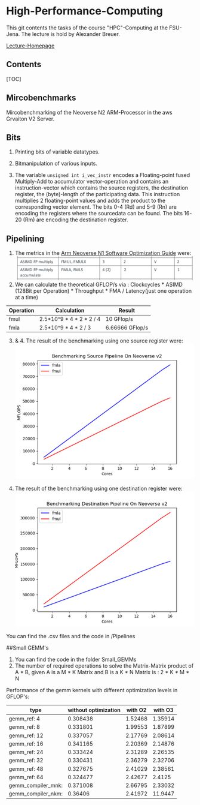# High-Performance-Computing
This git contents the tasks of the course "HPC"-Computing at the FSU-Jena.
The lecture is hold by Alexander Breuer.


[Lecture-Homepage](https://scalable.uni-jena.de/opt/hpc/index.html)


## Contents

[TOC]

## Mircobenchmarks
Mircobenchmarking of the Neoverse N2 ARM-Processor in the aws Grvaiton V2 Server.


## Bits
1. Printing bits of variable datatypes.

2. Bitmanipulation of various inputs.

3. The variable `unsigned int i_vec_instr` encodes a Floating-point fused Multiply-Add to accumulator vector-operation and contains an instruction-vector which contains the source registers, the destination register, the (byte)-length of the participating data.
This instruction multiplies 2 floating-point values and adds the product to the corresponding vector element. The bits 0-4 (Rd) and 5-9 (Rn) are encoding the registers where the sourcedata can be found. The bits 16-20 (Rm) are encoding the destination register.

## Pipelining
1. The metrics in the [Arm Neoverse N1 Software Optimization Guide](https://developer.arm.com/documentation/swog309707/a) were:
![alt text](https://github.com/Jolles-workm8/HPC/blob/main/Pipelining/fmla_fmul.png)
2. We can calculate the theoretical GFLOP/s via : Clockcycles * ASIMD (128Bit per Operation) * Throughput * FMA / Latency(just one operation at a time)

Operation | Calculation | Result
--- | --- | ---
fmul       | 2.5*10^9 * 4 * 2 * 2 / 4 | 10 GFlop/s      
fmla       | 2.5*10^9 * 4 * 2 / 3     | 6.66666 GFlop/s

3. & 4. The result of the benchmarking using one source register were:
  ![alt text](https://github.com/Jolles-workm8/HPC/blob/main/Pipelining/fmul_fmla_src.png)

5. The result of the benchmarking using one destination register were:
  ![alt text](https://github.com/Jolles-workm8/HPC/blob/main/Pipelining/fmul_fmla_dst.png)

You can find the .csv files and the code in /Pipelines

##Small GEMM's
1. You can find the code in the folder Small_GEMMs
2. The number of required operations to solve the Matrix-Matrix product of A * B, given A is a M * K Matrix and B is a K * N Matrix is :
   2 * K * M * N

Performance of the gemm kernels with different optimization levels in GFLOP's:

type | without optimization | with O2 | with O3
--- | --- | --- | ---
gemm_ref: 4 | 0.308438 | 1.52468 | 1.35914
gemm_ref: 8 | 0.331801 | 1.99553 | 1.87899
gemm_ref: 12 | 0.337057 | 2.17769 | 2.08614
gemm_ref: 16 | 0.341165 | 2.20369 | 2.14876
gemm_ref: 24 | 0.333424 | 2.31289 | 2.26535
gemm_ref: 32 | 0.330431 | 2.36279 | 2.32706
gemm_ref: 48 | 0.327675 | 2.41029 | 2.38561
gemm_ref: 64 | 0.324477 | 2.42677 | 2.4125
gemm_compiler_mnk: | 0.371008 | 2.66795 | 2.33032
gemm_compiler_nkm: | 0.36406 | 2.41972	| 11.9447
